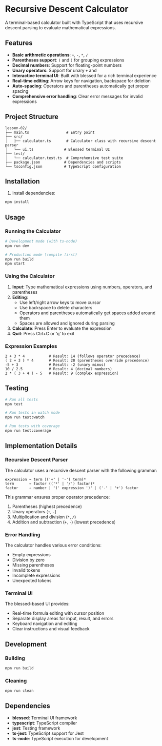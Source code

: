 # Recursive Descent Calculator

A terminal-based calculator built with TypeScript that uses recursive descent parsing to evaluate mathematical expressions.

## Features

- **Basic arithmetic operations**: `+`, `-`, `*`, `/`
- **Parentheses support**: `(` and `)` for grouping expressions
- **Decimal numbers**: Support for floating-point numbers
- **Unary operators**: Support for unary `+` and `-`
- **Interactive terminal UI**: Built with blessed for a rich terminal experience
- **Real-time editing**: Arrow keys for navigation, backspace for deletion
- **Auto-spacing**: Operators and parentheses automatically get proper spacing
- **Comprehensive error handling**: Clear error messages for invalid expressions

## Project Structure

```
lesson-02/
├── main.ts                 # Entry point
├── src/
│   ├── calculator.ts       # Calculator class with recursive descent parser
│   └── ui.ts              # Blessed terminal UI
├── test/
│   └── calculator.test.ts  # Comprehensive test suite
├── package.json           # Dependencies and scripts
└── tsconfig.json          # TypeScript configuration
```

## Installation

1. Install dependencies:
```bash
npm install
```

## Usage

### Running the Calculator

```bash
# Development mode (with ts-node)
npm run dev

# Production mode (compile first)
npm run build
npm start
```

### Using the Calculator

1. **Input**: Type mathematical expressions using numbers, operators, and parentheses
2. **Editing**: 
   - Use left/right arrow keys to move cursor
   - Use backspace to delete characters
   - Operators and parentheses automatically get spaces added around them
   - Spaces are allowed and ignored during parsing
3. **Calculate**: Press Enter to evaluate the expression
4. **Quit**: Press Ctrl+C or 'q' to exit

### Expression Examples

```
2 + 3 * 4           # Result: 14 (follows operator precedence)
( 2 + 3 ) * 4       # Result: 20 (parentheses override precedence)
-5 + 3              # Result: -2 (unary minus)
10 / 2.5            # Result: 4 (decimal numbers)
2 * ( 3 + 4 ) - 5   # Result: 9 (complex expression)
```

## Testing

```bash
# Run all tests
npm test

# Run tests in watch mode
npm run test:watch

# Run tests with coverage
npm run test:coverage
```

## Implementation Details

### Recursive Descent Parser

The calculator uses a recursive descent parser with the following grammar:

```
expression → term (('+' | '-') term)*
term       → factor (('*' | '/') factor)*
factor     → number | '(' expression ')' | ('-' | '+') factor
```

This grammar ensures proper operator precedence:
1. Parentheses (highest precedence)
2. Unary operators (`+`, `-`)
3. Multiplication and division (`*`, `/`)
4. Addition and subtraction (`+`, `-`) (lowest precedence)

### Error Handling

The calculator handles various error conditions:
- Empty expressions
- Division by zero
- Missing parentheses
- Invalid tokens
- Incomplete expressions
- Unexpected tokens

### Terminal UI

The blessed-based UI provides:
- Real-time formula editing with cursor position
- Separate display areas for input, result, and errors
- Keyboard navigation and editing
- Clear instructions and visual feedback

## Development

### Building

```bash
npm run build
```

### Cleaning

```bash
npm run clean
```

## Dependencies

- **blessed**: Terminal UI framework
- **typescript**: TypeScript compiler
- **jest**: Testing framework
- **ts-jest**: TypeScript support for Jest
- **ts-node**: TypeScript execution for development
